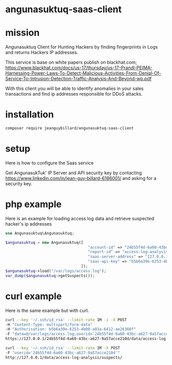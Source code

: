 
# angunasuktuq-saas-client

# mission

Angunasuktuq Client for Hunting Hackers by finding fingerprints in Logs and returns Hackers IP addresses.

This service is base on white papers publish on blackhat.com; https://www.blackhat.com/docs/us-17/thursday/us-17-Prandl-PEIMA-Harnessing-Power-Laws-To-Detect-Malicious-Activities-From-Denial-Of-Service-To-Intrusion-Detection-Traffic-Analysis-And-Beyond-wp.pdf

With this client you will be able to identify anomalies in your sales transactions and find ip addresses responsible for DDoS attacks.  

# installation


``` sh
composer require jeanguybillard/angunasuktuq-saas-client
```

# setup

Here is how to configure the Saas service 

Get AngunasukTuk' IP Server and API security key by contacting https://www.linkedin.com/in/jean-guy-billard-6186001/ and asking for a security key. 

                                                                                                                                                                                                                                                                                                                                                                                                                                                                                                                                                                                                                                                                                                                                                                                                                                                                                                                                                            
# php example

Here is an example for loading access log data and retrieve suspected hacker's ip addresses

``` php
use Angunasuktuq\Angunasuktuq;

$angunasuktuq = new Angunasuktuq([
                                    "account-id" => "24b55f4d-6a60-43bc-a627-9a57acce210d",
                                    "report-id" => "access-log-analysis",
                                    "saas-server-address" => "127.0.0.1",
                                    "saas-api-key" => "b5b6a39e-6253-4b08-a83a-6412-ae26360f"
                                 ]);
$angunasuktuq->load("/var/logs/access.log"); 
var_dump($angunasuktuq->getSuspects());
```

# curl example

Here is the same example but with curl.


``` sh
curl --key '~/.ssh/id_rsa' --limit-rate 1M -i -X POST 
-H "Content-Type: multipart/form-data"
-H "Authorisation: b5b6a39e-6253-4b08-a83a-6412-ae26360f" 
-F "data=@/var/logs/access.log;userid='24b55f4d-6a60-43bc-a627-9a57acce210d';" 
https://127.0.0.1/24b55f4d-6a60-43bc-a627-9a57acce210d/data/access-log-analysis/upload/

curl --key '~/.ssh/id_rsa' --limit-rate 1M -X POST 
-F "userid='24b55f4d-6a60-43bc-a627-9a57acce210d'"
http://127.0.0.1/data/access-log-analysis/suspects/

```

